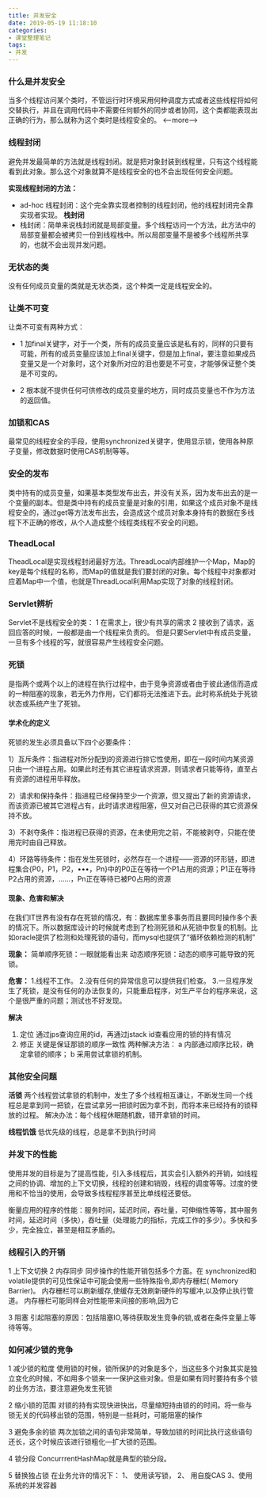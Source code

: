 ```yaml
---
title: 并发安全
date: 2019-05-19 11:18:10
categories: 
- 课堂整理笔记
tags:
- 并发
---
```


### 什么是并发安全
当多个线程访问某个类时，不管运行时环境采用何种调度方式或者这些线程将如何交替执行，并且在调用代码中不需要任何额外的同步或者协同，这个类都能表现出正确的行为，那么就称为这个类时是线程安全的。
<--more-->

### 线程封闭
避免并发最简单的方法就是线程封闭。就是把对象封装到线程里，只有这个线程能看到此对象。那么这个对象就算不是线程安全的也不会出现任何安全问题。

**实现线程封闭的方法：**
* ad-hoc 线程封闭：这个完全靠实现者控制的线程封闭，他的线程封闭完全靠实现者实现。
**栈封闭**
* 栈封闭：简单来说栈封闭就是局部变量。多个线程访问一个方法，此方法中的局部变量都会被拷贝一份到线程栈中。所以局部变量不是被多个线程所共享的，也就不会出现并发问题。

### 无状态的类
没有任何成员变量的类就是无状态类，这个种类一定是线程安全的。


### 让类不可变
让类不可变有两种方式：
* 1 加final关键字，对于一个类，所有的成员变量应该是私有的，同样的只要有可能，所有的成员变量应该加上final关键字，但是加上final，要注意如果成员变量又是一个对象时，这个对象所对应的泪也要是不可变，才能够保证整个类是不可变的。

* 2 根本就不提供任何可供修改的成员变量的地方，同时成员变量也不作为方法的返回值。


### 加锁和CAS
最常见的线程安全的手段，使用synchronized关键字，使用显示锁，使用各种原子变量，修改数据时使用CAS机制等等。


### 安全的发布
类中持有的成员变量，如果基本类型发布出去，并没有关系，因为发布出去的是一个变量的副本。但是类中持有的成员变量是对象的引用，如果这个成员对象不是线程安全的，通过get等方法发布出去，会造成这个成员对象本身持有的数据在多线程下不正确的修改，从个人造成整个线程类线程不安全的问题。


### TheadLocal
TheadLocal是实现线程封闭最好方法。ThreadLocal内部维护一个Map，Map的key是每个线程的名称，而Map的值就是我们要封闭的对象。每个线程中对象都对应着Map中一个值，也就是ThreadLocal利用Map实现了对象的线程封闭。

### Servlet辨析
Servlet不是线程安全的类：
1 在需求上，很少有共享的需求
2 接收到了请求，返回应答的时候，一般都是由一个线程来负责的。
但是只要Servlet中有成员变量，一旦有多个线程的写，就很容易产生线程安全问题。




### 死锁
是指两个或两个以上的进程在执行过程中，由于竞争资源或者由于彼此通信而造成的一种阻塞的现象，若无外力作用，它们都将无法推进下去。此时称系统处于死锁状态或系统产生了死锁。

#### 学术化的定义
死锁的发生必须具备以下四个必要条件：

1）互斥条件：指进程对所分配到的资源进行排它性使用，即在一段时间内某资源只由一个进程占用。如果此时还有其它进程请求资源，则请求者只能等待，直至占有资源的进程用毕释放。

2）请求和保持条件：指进程已经保持至少一个资源，但又提出了新的资源请求，而该资源已被其它进程占有，此时请求进程阻塞，但又对自己已获得的其它资源保持不放。

3）不剥夺条件：指进程已获得的资源，在未使用完之前，不能被剥夺，只能在使用完时由自己释放。

4）环路等待条件：指在发生死锁时，必然存在一个进程——资源的环形链，即进程集合{P0，P1，P2，•••，Pn}中的P0正在等待一个P1占用的资源；P1正在等待P2占用的资源，……，Pn正在等待已被P0占用的资源

#### 现象、危害和解决
在我们IT世界有没有存在死锁的情况，有：数据库里多事务而且要同时操作多个表的情况下。所以数据库设计的时候就考虑到了检测死锁和从死锁中恢复的机制。比如oracle提供了检测和处理死锁的语句，而mysql也提供了“循环依赖检测的机制”

**现象：**
简单顺序死锁：一眼就能看出来
动态顺序死锁：动态的顺序可能导致的死锁。

**危害：**
1.线程不工作。
2.没有任何的异常信息可以提供我们检查。
3.一旦程序发生了死锁，是没有任何的办法恢复的，只能重启程序，对生产平台的程序来说，这个是很严重的问题；测试也不好发现。

**解决**
1. 定位
通过jps查询应用的id，再通过jstack id查看应用的锁的持有情况
2. 修正
关键是保证那锁的顺序一致性
两种解决方法：
a 内部通过顺序比较，确定拿锁的顺序；
b 采用尝试拿锁的机制。

### 其他安全问题
**活锁**
两个线程尝试拿锁的机制中，发生了多个线程相互谦让，不断发生同一个线程总是拿到同一把锁，在尝试拿另一把锁时因为拿不到，而将本来已经持有的锁释放的过程。
解决办法：每个线程休眠随机数，错开拿锁的时间。

**线程饥饿**
低优先级的线程，总是拿不到执行时间

### 并发下的性能
使用并发的目标是为了提高性能，引入多线程后，其实会引入额外的开销，如线程之间的协调、增加的上下文切换，线程的创建和销毁，线程的调度等等。过度的使用和不恰当的使用，会导致多线程程序甚至比单线程还要低。

衡量应用的程序的性能：服务时间，延迟时间，吞吐量，可伸缩性等等，其中服务时间，延迟时间（多快），吞吐量（处理能力的指标，完成工作的多少）。多快和多少，完全独立，甚至是相互矛盾的。


### 线程引入的开销

1 上下文切换
2 内存同步
同步操作的性能开销包括多个方面。在 synchronized和 volatile提供的可见性保证中可能会使用一些特殊指令,即内存栅栏( Memory Barrier)。
内存栅栏可以刷新缓存,使缓存无效刷新硬件的写缓冲,以及停止执行管道。
内存栅栏可能同样会对性能带来间接的影响,因为它

3 阻塞
引起阻塞的原因：包括阻塞IO,等待获取发生竞争的锁,或者在条件变量上等待等等。

### 如何减少锁的竞争
1 减少锁的粒度
使用锁的时候，锁所保护的对象是多个，当这些多个对象其实是独立变化的时候，不如用多个锁来一一保护这些对象。但是如果有同时要持有多个锁的业务方法，要注意避免发生死锁

2 缩小锁的范围
对锁的持有实现快进快出，尽量缩短持由锁的的时间。将一些与锁无关的代码移出锁的范围，特别是一些耗时，可能阻塞的操作

3 避免多余的锁
两次加锁之间的语句非常简单，导致加锁的时间比执行这些语句还长，这个时候应该进行锁粗化—扩大锁的范围。

4 锁分段
ConcurrrentHashMap就是典型的锁分段。

5 替换独占锁 
在业务允许的情况下：
1、	使用读写锁，
2、	用自旋CAS
3、使用系统的并发容器
